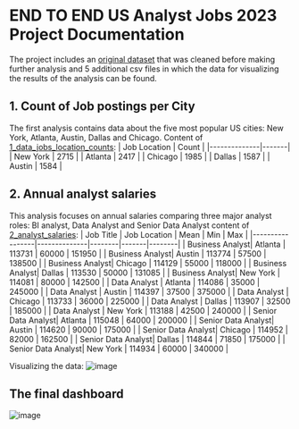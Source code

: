 # END TO END US Analyst Jobs 2023 Project Documentation #
The project includes an [original dataset](https://huggingface.co/datasets/lukebarousse/data_jobs) that was cleaned before making further analysis and 5 additional csv files in which the data for visualizing the results of the analysis can be found. 


## 1. Count of Job postings per City
The first analysis contains data about the five most popular US cities: New York, Atlanta, Austin, Dallas and Chicago.
Content of [1_data_jobs_location_counts](https://github.com/vbalint14/END_TO_END_US_Analyst_Jobs_2023_Project/blob/main/csv_files/1_data_jobs_location_counts.csv):
| Job Location | Count |
|--------------|-------|
| New York     | 2715  |
| Atlanta      | 2417  |
| Chicago      | 1985  |
| Dallas       | 1587  |
| Austin       | 1584  |

## 2. Annual analyst salaries
This analysis focuses on annual salaries comparing three major analyst roles: BI analyst, Data Analyst and Senior Data Analyst
content of [2_analyst_salaries](https://github.com/vbalint14/END_TO_END_US_Analyst_Jobs_2023_Project/blob/main/csv_files/2_analyst_salaries.csv):
| Job Title       | Job Location | Mean   | Min   | Max    |
|-----------------|--------------|--------|-------|--------|
| Business Analyst| Atlanta      | 113731 | 60000 | 151950 |
| Business Analyst| Austin       | 113774 | 57500 | 138500 |
| Business Analyst| Chicago      | 114129 | 55000 | 118000 |
| Business Analyst| Dallas       | 113530 | 50000 | 131085 |
| Business Analyst| New York     | 114081 | 80000 | 142500 |
| Data Analyst    | Atlanta      | 114086 | 35000 | 245000 |
| Data Analyst    | Austin       | 114397 | 37500 | 375000 |
| Data Analyst    | Chicago      | 113733 | 36000 | 225000 |
| Data Analyst    | Dallas       | 113907 | 32500 | 185000 |
| Data Analyst    | New York     | 113188 | 42500 | 240000 |
| Senior Data Analyst| Atlanta  | 115048 | 64000 | 200000 |
| Senior Data Analyst| Austin   | 114620 | 90000 | 175000 |
| Senior Data Analyst| Chicago  | 114952 | 82000 | 162500 |
| Senior Data Analyst| Dallas   | 114844 | 71850 | 175000 |
| Senior Data Analyst| New York | 114934 | 60000 | 340000 |


Visualizing the data:
![image](https://github.com/user-attachments/assets/37213821-3cc9-4064-8f83-17107481baf1)


## The final dashboard
![image](https://github.com/user-attachments/assets/67477cdd-3e63-47b3-acdc-7f6bf6e34065)


